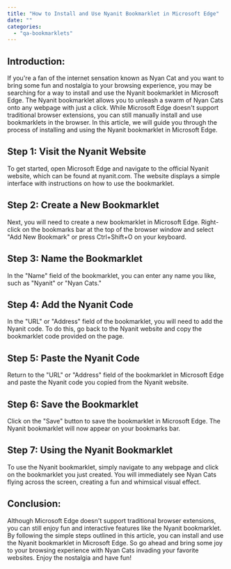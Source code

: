 ```yaml
---
title: "How to Install and Use Nyanit Bookmarklet in Microsoft Edge"
date: ""
categories: 
  - "qa-bookmarklets"
---
```


## Introduction:

If you're a fan of the internet sensation known as Nyan Cat and you want to bring some fun and nostalgia to your browsing experience, you may be searching for a way to install and use the Nyanit bookmarklet in Microsoft Edge. The Nyanit bookmarklet allows you to unleash a swarm of Nyan Cats onto any webpage with just a click. While Microsoft Edge doesn't support traditional browser extensions, you can still manually install and use bookmarklets in the browser. In this article, we will guide you through the process of installing and using the Nyanit bookmarklet in Microsoft Edge.

## Step 1: Visit the Nyanit Website

To get started, open Microsoft Edge and navigate to the official Nyanit website, which can be found at nyanit.com. The website displays a simple interface with instructions on how to use the bookmarklet.

## Step 2: Create a New Bookmarklet

Next, you will need to create a new bookmarklet in Microsoft Edge. Right-click on the bookmarks bar at the top of the browser window and select "Add New Bookmark" or press Ctrl+Shift+O on your keyboard.

## Step 3: Name the Bookmarklet

In the "Name" field of the bookmarklet, you can enter any name you like, such as "Nyanit" or "Nyan Cats."

## Step 4: Add the Nyanit Code

In the "URL" or "Address" field of the bookmarklet, you will need to add the Nyanit code. To do this, go back to the Nyanit website and copy the bookmarklet code provided on the page.

## Step 5: Paste the Nyanit Code

Return to the "URL" or "Address" field of the bookmarklet in Microsoft Edge and paste the Nyanit code you copied from the Nyanit website.

## Step 6: Save the Bookmarklet

Click on the "Save" button to save the bookmarklet in Microsoft Edge. The Nyanit bookmarklet will now appear on your bookmarks bar.

## Step 7: Using the Nyanit Bookmarklet

To use the Nyanit bookmarklet, simply navigate to any webpage and click on the bookmarklet you just created. You will immediately see Nyan Cats flying across the screen, creating a fun and whimsical visual effect.

## Conclusion:

Although Microsoft Edge doesn't support traditional browser extensions, you can still enjoy fun and interactive features like the Nyanit bookmarklet. By following the simple steps outlined in this article, you can install and use the Nyanit bookmarklet in Microsoft Edge. So go ahead and bring some joy to your browsing experience with Nyan Cats invading your favorite websites. Enjoy the nostalgia and have fun!
